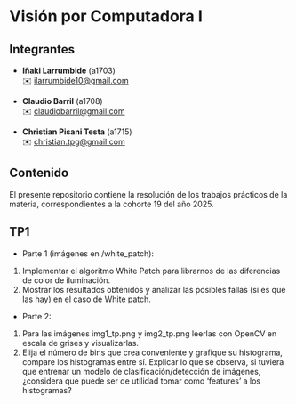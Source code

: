 # Visión por Computadora I

## Integrantes

- **Iñaki Larrumbide** (a1703)  
  ✉️ [ilarrumbide10@gmail.com](mailto:ilarrumbide10@gmail.com)

- **Claudio Barril** (a1708)  
  ✉️ [claudiobarril@gmail.com](mailto:claudiobarril@gmail.com)

- **Christian Pisani Testa** (a1715)  
  ✉️ [christian.tpg@gmail.com](mailto:christian.tpg@gmail.com)

## Contenido

El presente repositorio contiene la resolución de los trabajos prácticos de la materia, correspondientes a la cohorte 19 del año 2025.

## TP1

- Parte 1 (imágenes en /white_patch):
1. Implementar el algoritmo White Patch para librarnos de las diferencias de color de iluminación.
2. Mostrar los resultados obtenidos y analizar las posibles fallas (si es que las hay) en el caso de
White patch.
- Parte 2:
1. Para las imágenes img1_tp.png y img2_tp.png leerlas con OpenCV en escala de grises y
visualizarlas.
2. Elija el número de bins que crea conveniente y grafique su histograma, compare los histogramas
entre sí. Explicar lo que se observa, si tuviera que entrenar un modelo de clasificación/detección
de imágenes, ¿considera que puede ser de utilidad tomar como ‘features’ a los histogramas?
